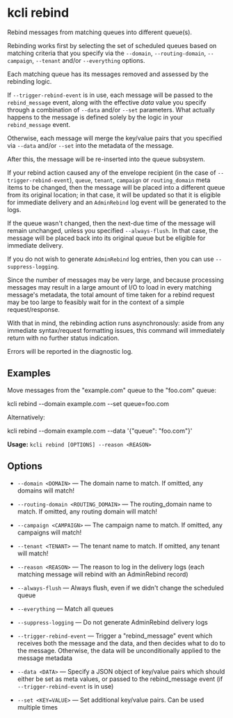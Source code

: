 # kcli rebind


Rebind messages from matching queues into different queue(s).

Rebinding works first by selecting the set of scheduled queues based on matching criteria that you specify via the `--domain`, `--routing-domain`, `--campaign`, `--tenant` and/or `--everything` options.

Each matching queue has its messages removed and assessed by the rebinding logic.

If `--trigger-rebind-event` is in use, each message will be passed to the `rebind_message` event, along with the effective *data* value you specify through a combination of `--data` and/or `--set` parameters.  What actually happens to the message is defined solely by the logic in your `rebind_message` event.

Otherwise, each message will merge the key/value pairs that you specified via `--data` and/or `--set` into the metadata of the message.

After this, the message will be re-inserted into the queue subsystem.

If your rebind action caused any of the envelope recipient (in the case of `--trigger-rebind-event`), `queue`, `tenant`, `campaign` or `routing_domain` meta items to be changed, then the message will be placed into a different queue from its original location; in that case, it will be updated so that it is eligible for immediate delivery and an `AdminRebind` log event will be generated to the logs.

If the queue wasn't changed, then the next-due time of the message will remain unchanged, unless you specified `--always-flush`.  In that case, the message will be placed back into its original queue but be eligible for immediate delivery.

If you do not wish to generate `AdminRebind` log entries, then you can use `--suppress-logging`.

Since the number of messages may be very large, and because processing messages may result in a large amount of I/O to load in every matching message's metadata, the total amount of time taken for a rebind request may be too large to feasibly wait for in the context of a simple request/response.

With that in mind, the rebinding action runs asynchronously: aside from any immediate syntax/request formatting issues, this command will immediately return with no further status indication.

Errors will be reported in the diagnostic log.

## Examples

Move messages from the "example.com" queue to the "foo.com" queue:

kcli rebind --domain example.com --set queue=foo.com

Alternatively:

kcli rebind --domain example.com --data '{"queue": "foo.com"}'


**Usage:** `kcli rebind [OPTIONS] --reason <REASON>`

## Options


* `--domain <DOMAIN>` — The domain name to match. If omitted, any domains will match!

* `--routing-domain <ROUTING_DOMAIN>` — The routing_domain name to match. If omitted, any routing domain will match!

* `--campaign <CAMPAIGN>` — The campaign name to match. If omitted, any campaigns will match!

* `--tenant <TENANT>` — The tenant name to match. If omitted, any tenant will match!

* `--reason <REASON>` — The reason to log in the delivery logs (each matching message will rebind with an AdminRebind record)

* `--always-flush` — Always flush, even if we didn't change the scheduled queue

* `--everything` — Match all queues

* `--suppress-logging` — Do not generate AdminRebind delivery logs

* `--trigger-rebind-event` — Trigger a "rebind_message" event which receives both the message and the data, and then decides what to do to the message. Otherwise, the data will be unconditionally applied to the message metadata

* `--data <DATA>` — Specify a JSON object of key/value pairs which should either be set as meta values, or passed to the rebind_message event (if `--trigger-rebind-event` is in use)

* `--set <KEY=VALUE>` — Set additional key/value pairs. Can be used multiple times



